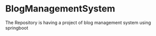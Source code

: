 # BlogManagementSystem
The Repository is having a project of blog management system using springboot
